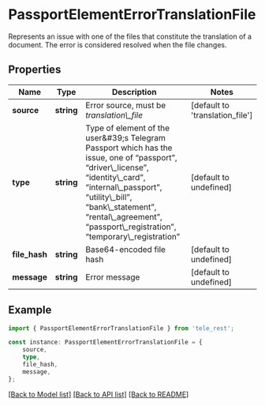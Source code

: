 # PassportElementErrorTranslationFile

Represents an issue with one of the files that constitute the translation of a document. The error is considered resolved when the file changes.

## Properties

Name | Type | Description | Notes
------------ | ------------- | ------------- | -------------
**source** | **string** | Error source, must be *translation\\_file* | [default to 'translation_file']
**type** | **string** | Type of element of the user\&#39;s Telegram Passport which has the issue, one of “passport”, “driver\\_license”, “identity\\_card”, “internal\\_passport”, “utility\\_bill”, “bank\\_statement”, “rental\\_agreement”, “passport\\_registration”, “temporary\\_registration” | [default to undefined]
**file_hash** | **string** | Base64-encoded file hash | [default to undefined]
**message** | **string** | Error message | [default to undefined]

## Example

```typescript
import { PassportElementErrorTranslationFile } from 'tele_rest';

const instance: PassportElementErrorTranslationFile = {
    source,
    type,
    file_hash,
    message,
};
```

[[Back to Model list]](../README.md#documentation-for-models) [[Back to API list]](../README.md#documentation-for-api-endpoints) [[Back to README]](../README.md)
